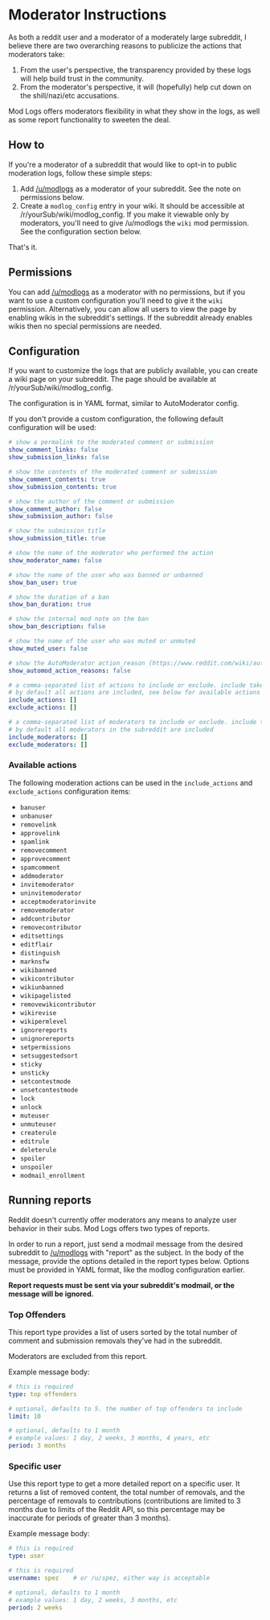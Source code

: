 # Moderator Instructions

As both a reddit user and a moderator of a moderately large subreddit, I believe there are two overarching reasons to publicize the actions that moderators take:

 1. From the user's perspective, the transparency provided by these logs will help build trust in the community.
 2. From the moderator's perspective, it will (hopefully) help cut down on the shill/nazi/etc accusations.

Mod Logs offers moderators flexibility in what they show in the logs, as well as some report functionality to sweeten the deal.

## How to

If you're a moderator of a subreddit that would like to opt-in to public moderation logs, follow these simple steps:

1. Add [/u/modlogs](https://www.reddit.com/user/modlogs) as a moderator of your subreddit. See the note on permissions below.
1. Create a `modlog_config` entry in your wiki. It should be accessible at /r/yourSub/wiki/modlog_config. If you make it viewable only by moderators, you'll need to give /u/modlogs the `wiki` mod permission. See the configuration section below.

That's it.

## Permissions

You can add [/u/modlogs](https://www.reddit.com/user/modlogs) as a moderator with no permissions, but if you want to use a custom configuration you'll need to give it the `wiki` permission. Alternatively, you can allow all users to view the page by enabling wikis in the subreddit's settings. If the subreddit already enables wikis then no special permissions are needed.

## Configuration

If you want to customize the logs that are publicly available, you can create a wiki page on your subreddit. The page should be available at /r/yourSub/wiki/modlog_config.

The configuration is in YAML format, similar to AutoModerator config.

If you don't provide a custom configuration, the following default configuration will be used:

```yaml
# show a permalink to the moderated comment or submission
show_comment_links: false
show_submission_links: false

# show the contents of the moderated comment or submission
show_comment_contents: true
show_submission_contents: true

# show the author of the comment or submission
show_comment_author: false
show_submission_author: false

# show the submission title
show_submission_title: true

# show the name of the moderator who performed the action
show_moderator_name: false

# show the name of the user who was banned or unbanned
show_ban_user: true

# show the duration of a ban
show_ban_duration: true

# show the internal mod note on the ban
show_ban_description: false

# show the name of the user who was muted or unmuted
show_muted_user: false

# show the AutoModerator action_reason (https://www.reddit.com/wiki/automoderator/full-documentation#wiki_actions)
show_automod_action_reasons: false

# a comma-separated list of actions to include or exclude. include takes precedence.
# by default all actions are included, see below for available actions
include_actions: []
exclude_actions: []

# a comma-separated list of moderators to include or exclude. include takes precedence.
# by default all moderators in the subreddit are included
include_moderators: []
exclude_moderators: []
```

### Available actions

The following moderation actions can be used in the `include_actions` and `exclude_actions` configuration items:

  - `banuser`
  - `unbanuser`
  - `removelink`
  - `approvelink`
  - `spamlink`
  - `removecomment`
  - `approvecomment`
  - `spamcomment`
  - `addmoderator`
  - `invitemoderator`
  - `uninvitemoderator`
  - `acceptmoderatorinvite`
  - `removemoderator`
  - `addcontributor`
  - `removecontributor`
  - `editsettings`
  - `editflair`
  - `distinguish`
  - `marknsfw`
  - `wikibanned`
  - `wikicontributor`
  - `wikiunbanned`
  - `wikipagelisted`
  - `removewikicontributor`
  - `wikirevise`
  - `wikipermlevel`
  - `ignorereports`
  - `unignorereports`
  - `setpermissions`
  - `setsuggestedsort`
  - `sticky`
  - `unsticky`
  - `setcontestmode`
  - `unsetcontestmode`
  - `lock`
  - `unlock`
  - `muteuser`
  - `unmuteuser`
  - `createrule`
  - `editrule`
  - `deleterule`
  - `spoiler`
  - `unspoiler`
  - `modmail_enrollment`

## Running reports

Reddit doesn't currently offer moderators any means to analyze user behavior in their subs. Mod Logs offers two types of reports.

In order to run a report, just send a modmail message from the desired subreddit to [/u/modlogs](https://www.reddit.com/message/compose/?to=modlogs&subject=report&message=type:) with "report" as the subject. In the body of the message, provide the options detailed in the report types below. Options must be provided in YAML format, like the modlog configuration earlier.

**Report requests must be sent via your subreddit's modmail, or the message will be ignored.**

### Top Offenders

This report type provides a list of users sorted by the total number of comment and submission removals they've had in the subreddit.

Moderators are excluded from this report.

Example message body:

```yaml
# this is required
type: top offenders

# optional, defaults to 5. the number of top offenders to include
limit: 10

# optional, defaults to 1 month
# example values: 1 day, 2 weeks, 3 months, 4 years, etc
period: 3 months
```

### Specific user

Use this report type to get a more detailed report on a specific user. It returns a list of removed content, the total number of removals, and the percentage of removals to contributions (contributions are limited to 3 months due to limits of the Reddit API, so this percentage may be inaccurate for periods of greater than 3 months).

Example message body:

```yaml
# this is required
type: user

# this is required
username: spez    # or /u/spez, either way is acceptable

# optional, defaults to 1 month
# example values: 1 day, 2 weeks, 3 months, etc
period: 2 weeks
```
